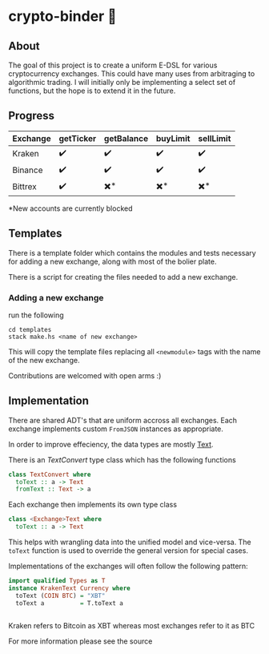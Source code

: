# crypto-binder 🤑

## About
The goal of this project is to create a uniform E-DSL for various cryptocurrency exchanges. This could have many uses from arbitraging to algorithmic trading. I will initially only be implementing a select set of functions, but the hope is to extend it in the future.

## Progress

Exchange | getTicker | getBalance | buyLimit | sellLimit  
---|---|---|---|---
Kraken | :heavy_check_mark: | :heavy_check_mark: | :heavy_check_mark: | :heavy_check_mark:
Binance | :heavy_check_mark: | :heavy_check_mark: | :heavy_check_mark:| :heavy_check_mark:
Bittrex | :heavy_check_mark: | :heavy_multiplication_x:* | :heavy_multiplication_x:* | :heavy_multiplication_x:*

*New accounts are currently blocked 

## Templates
 
There is a template folder which contains the modules and tests necessary for adding a new exchange, along with most of the bolier plate. 

There is a script for creating the files needed to add a new exchange.

### Adding a new exchange

run the following

```
cd templates
stack make.hs <name of new exchange>
```

This will copy the template files replacing all `<newmodule>` tags with the name of the new exchange.

Contributions are welcomed with open arms :)

## Implementation
There are shared ADT's that are uniform accross all exchanges. Each exchange implements custom `FromJSON` instances as appropriate.

In order to improve effeciency, the data types are mostly [Text](http://sorryiwillinsertalinkatsomestage.com).

There is an *TextConvert* type class which has the following functions
```Haskell
class TextConvert where
  toText :: a -> Text
  fromText :: Text -> a
```

Each exchange then implements its own type class
```Haskell
class <Exchange>Text where
  toText :: a -> Text
```
This helps with wrangling data into the unified model and vice-versa. The `toText` function is used to override the general version for special cases. 

Implementations of the exchanges will often follow the following pattern:
```Haskell
import qualified Types as T
instance KrakenText Currency where
  toText (COIN BTC) = "XBT"
  toText a          = T.toText a
  
```
Kraken refers to Bitcoin as XBT whereas most exchanges refer to it as BTC

For more information please see the source


